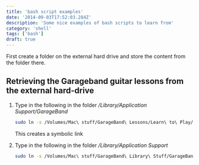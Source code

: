 ```yaml
---
title: 'bash script examples'
date: '2014-09-03T17:52:03.284Z'
description: 'Some nice examples of bash scripts to learn from'
category: 'shell'
tags: ['bash']
draft: true
---
```


First create a folder on the external hard drive and store the content from the folder there.

## Retrieving the **Garageband** guitar lessons from the external hard-drive

1. Type in the following in the folder */Library/Application Support/GarageBand*

    ```bash
    sudo ln -s /Volumes/Mac\ stuff/GarageBand\ Lessons/Learn\ to\ Play/ Learn\ to\ Play
    ```

    This creates a symbolic link

2. Type in the following in the folder */Library/Application Support*

    ```bash
    sudo ln -s /Volumes/Mac\ stuff/GarageBand\ Library\ Stuff/GarageBand
    ```